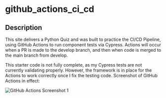# github_actions_ci_cd

## Description
This site delivers a Python Quiz and was built to practice the CI/CD Pipeline, using GitHub Actions to run component tests via Cypress. Actions will occur when a PR is made to the develop branch, and then when code is merged to the main branch from develop.

This starter code is not fully complete, as my Cypress tests are not currently validating properly. However, the framework is in place for the Actions to work correctly once I fix the testing code. Screenshot of GitHub Actions in effect: 


![GitHub Actions Screenshot 1](https://github.com/user-attachments/assets/c472d6f4-8d9a-4262-ae75-dd9abe812931)



